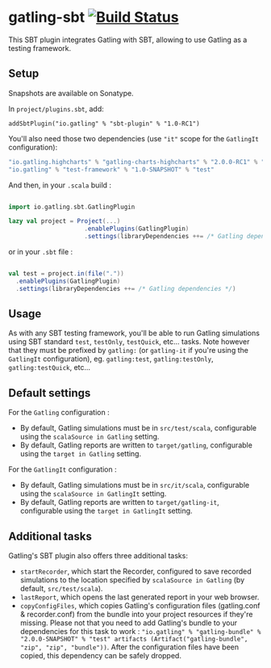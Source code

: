 # gatling-sbt   [![Build Status](https://travis-ci.org/gatling/gatling-sbt.svg?branch=master)](https://travis-ci.org/gatling/gatling-sbt)


This SBT plugin integrates Gatling with SBT, allowing to use Gatling as a testing framework.

## Setup 

Snapshots are available on Sonatype.

In `project/plugins.sbt`, add: 

    addSbtPlugin("io.gatling" % "sbt-plugin" % "1.0-RC1")
    
You'll also need those two dependencies (use `"it"` scope for the `GatlingIt` configuration):

```scala
"io.gatling.highcharts" % "gatling-charts-highcharts" % "2.0.0-RC1" % "test"
"io.gatling" % "test-framework" % "1.0-SNAPSHOT" % "test"
```

And then, in your `.scala` build :

```scala

import io.gatling.sbt.GatlingPlugin

lazy val project = Project(...)
                     .enablePlugins(GatlingPlugin)
				     .settings(libraryDependencies ++= /* Gatling dependencies */)

```

or in your `.sbt` file :

```scala

val test = project.in(file("."))
  .enablePlugins(GatlingPlugin)
  .settings(libraryDependencies ++= /* Gatling dependencies */)

```
## Usage 

As with any SBT testing framework, you'll be able to run Gatling simulations using SBT standard `test`, `testOnly`, `testQuick`, etc... tasks. Note however that they must be prefixed by `gatling:` (or `gatling-it` if you're using the `GatlingIt` configuration), eg. `gatling:test`, `gatling:testOnly`, `gatling:testQuick`, etc...

## Default settings 

For the `Gatling` configuration :

* By default, Gatling simulations must be in `src/test/scala`, configurable using the `scalaSource in Gatling` setting.
* By default, Gatling reports are written to `target/gatling`, configurable using the `target in Gatling` setting.

For the `GatlingIt` configuration :

* By default, Gatling simulations must be in `src/it/scala`, configurable using the `scalaSource in GatlingIt` setting.
* By default, Gatling reports are written to `target/gatling-it`, configurable using the `target in GatlingIt` setting.

## Additional tasks

Gatling's SBT plugin also offers three additional tasks:

* `startRecorder`, which start the Recorder, configured to save recorded simulations to the location specified by `scalaSource in Gatling` (by default, `src/test/scala`).
* `lastReport`, which opens the last generated report in your web browser.
* `copyConfigFiles`, which copies Gatling's configuration files (gatling.conf & recorder.conf) from the bundle into your project resources if they're missing. Please not that you need to add Gatling's bundle to your dependencies for this task to work : `"io.gatling" % "gatling-bundle" % "2.0.0-SNAPSHOT" % "test" artifacts (Artifact("gatling-bundle", "zip", "zip", "bundle"))`. After the configuration files have been copied, this dependency can be safely dropped.
